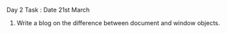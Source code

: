 Day 2 Task : 
Date 21st March 


1) Write a blog on the difference between document and window objects.
